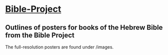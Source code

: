 # [Bible-Project](https://bibleproject.com/)
## Outlines of posters for books of the Hebrew Bible from the Bible Project

The full-resolution posters are found under /images. 
